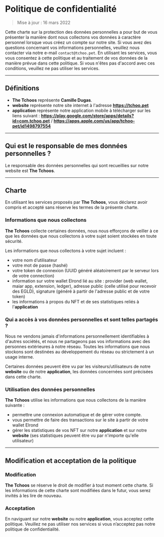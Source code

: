 # Politique de confidentialité

> Mise à jour : 16 mars 2022

Cette charte sur la protection des données personnelles a pour but de vous présenter la manière dont nous collectons vos données à caractère personnel lorsque vous créez un compte sur notre site. Si vous avez des questions concernant vos informations personnelles, veuillez nous contacter via notre e-mail ``contact@tchoo.pet``. En utilisant les services, vous vous consentez à cette politique et au traitement de vos données de la manière prévue dans cette politique. Si vous n'êtes pas d'accord avec ces conditions, veuillez ne pas utiliser les services.  

---

## Définitions 
- **The Tchoos** représente **Camille Dugas**.
- **website** représente notre site internet à l'adresse **https://tchoo.pet**
- **application** représente notre application mobile à télécharger sur les liens suivant : **https://play.google.com/store/apps/details?id=com.tchoo.pet** / **https://apps.apple.com/us/app/tchoo-pet/id1498797554**

---

## Qui est le responsable de mes données personnelles ?

Le responsable des données personnelles qui sont recueillies sur notre website est **The Tchoos**.

---

## Charte

En utilisant les services proposés par **The Tchoos**, vous déclarez avoir compris et accepté sans réserve les termes de la présente charte.

### Informations que nous collectons

**The Tchoos** collecte certaines données, nous nous efforçons de veiller à ce que les données que nous collectons à votre sujet soient stockées en toute sécurité. 

Les informations que nous collectons à votre sujet incluent :
- votre nom d’utilisateur
- votre mot de passe (hashé)
- votre token de connexion (UUID généré aléatoirement par le serveur lors de votre connection)
- information sur votre wallet Elrond lié au site : provider (web wallet, maiar app, extension, ledger), adresse public (celle utilisé pour recevoir des EGLD), signature (généré à partir de l'adresse public et de votre token)
- les informations à propos du NFT et de ses statistiques reliés à l'**application**

### Qui a accès à vos données personnelles et sont telles partagés ?
Nous ne vendons jamais d'informations personnellement identifiables à d'autres sociétés, et nous ne partageons pas vos informations avec des personnes extérieures à notre réseau. Toutes les informations que nous stockons sont destinées au développement du réseau ou strictement à un usage interne. 

Certaines données peuvent être vu par les visiteurs/utilisateurs de notre **website** ou de notre **application**, les données concernées sont précisées dans cette charte.

### Utilisation des données personnelles

**The Tchoos** utilise les informations que nous collectons de la manière suivante :
- permettre une connexion automatique et de gérer votre compte.
- vous permettre de faire des transactions sur le site à partir de votre wallet Elrond
- gérer les statistiques de vos NFT sur notre **application** et sur notre **website** (ses statistiques peuvent être vu par n'importe qu'elle utilisateur)

---

## Modification et acceptation de la politique

### Modification
**The Tchoos** se réserve le droit de modifier à tout moment cette charte. Si les informations de cette charte sont modifiées dans le futur, vous serez invités à les lire de nouveau. 

### Acceptation 

En naviguant sur notre **website** ou notre **application**, vous acceptez cette politique. Veuillez ne pas utiliser nos services si vous n’acceptez pas notre politique de confidentialité. 
